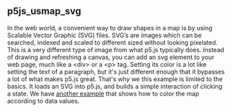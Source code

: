 ## p5js_usmap_svg
In the web world, a convenient way to draw shapes in a map is by using Scalable Vector Graphic (SVG) files. SVG’s are images which can be searched, indexed and scaled to different sized without looking pixelated. This is a very different type of image from what p5.js typically does. Instead of drawing and refreshing a canvas, you can add an svg element to your web page, much like a &lt;div&gt; or a &lt;p&gt; tag. Setting its color is a lot like setting the text of a paragraph, but it's just different enough that it bypasses a lot of what makes p5.js great. That's why we this example is limited to the basics. It loads an SVG into p5.js, and builds a simple interaction of clicking a state. We have [another example](https://github.com/fathominfo/pcd17/tree/master/examples/p5js_worldmap_svg) that shows how to color the map according to data values. 
